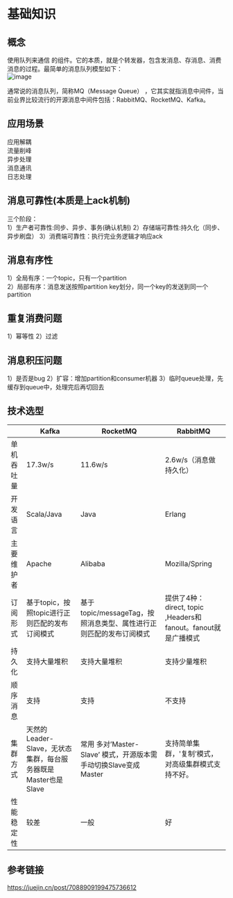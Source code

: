# 基础知识
## 概念
使用队列来通信 的组件。它的本质，就是个转发器，包含发消息、存消息、消费消息的过程。最简单的消息队列模型如下：  
![image](https://github.com/user-attachments/assets/be4db8cc-e770-4b55-87b0-2134991c898e)

通常说的消息队列，简称MQ（Message Queue） ，它其实就指消息中间件，当前业界比较流行的开源消息中间件包括：RabbitMQ、RocketMQ、Kafka。  

## 应用场景
应用解耦  
流量削峰  
异步处理  
消息通讯  
日志处理 

## 消息可靠性(本质是上ack机制)
三个阶段：  
1）生产者可靠性:同步、异步、事务(确认机制)
2）存储端可靠性:持久化（同步、异步刷盘）
3）消费端可靠性：执行完业务逻辑才响应ack

## 消息有序性
1）全局有序：一个topic，只有一个partition  
2）局部有序：消息发送按照partition key划分，同一个key的发送到同一个partition

## 重复消费问题
1）幂等性
2）过滤

## 消息积压问题
1）是否是bug
2）扩容：增加partition和consumer机器
3）临时queue处理，先缓存到queue中，处理完后再切回去

## 技术选型

| |Kafka| RocketMQ| RabbitMQ|
|----|-----|-----|-------|
|单机吞吐量|17.3w/s|11.6w/s|2.6w/s（消息做持久化）|
|开发语言|Scala/Java|Java|Erlang|
|主要维护者|Apache|Alibaba|Mozilla/Spring|
|订阅形式|基于topic，按照topic进行正则匹配的发布订阅模式|基于topic/messageTag，按照消息类型、属性进行正则匹配的发布订阅模式|提供了4种：direct, topic ,Headers和fanout。fanout就是广播模式
|持久化|支持大量堆积|支持大量堆积|支持少量堆积|
|顺序消息|支持|支持|不支持|
|集群方式|天然的Leader-Slave，无状态集群，每台服务器既是Master也是Slave|常用 多对’Master-Slave’ 模式，开源版本需手动切换Slave变成Master|支持简单集群，'复制’模式，对高级集群模式支持不好。|
|性能稳定性|较差|一般|好|

## 参考链接
https://juejin.cn/post/7088909199475736612
